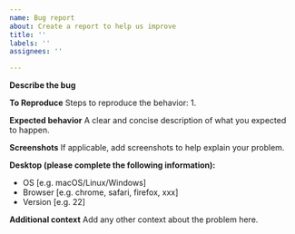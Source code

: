 ```yaml
---
name: Bug report
about: Create a report to help us improve
title: ''
labels: ''
assignees: ''

---
```


<!--

This issue tracker is a best-effort forum for users and customers to report bugs.

Be sure to not include any sensitive information. Sensitive information should __NOT__ be included in this issue.

-->

**Describe the bug**


**To Reproduce**
Steps to reproduce the behavior:
1. 

**Expected behavior**
A clear and concise description of what you expected to happen.

**Screenshots**
If applicable, add screenshots to help explain your problem.

**Desktop (please complete the following information):**
 - OS [e.g. macOS/Linux/Windows]
 - Browser [e.g. chrome, safari, firefox, xxx]
 - Version [e.g. 22]

**Additional context**
Add any other context about the problem here.

